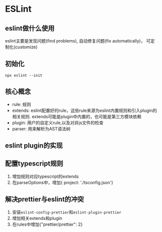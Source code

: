 # ESLint

## eslint做什么使用
eslint主要是发现问题(find problems), 自动修复问题(fix automatically)， 可定制化(customize)

## 初始化
```
npx eslint --init
```     
## 核心概念
- rule: 规则
- extends: eslint配置好的rule，这些rule来源为eslint内置规则和引入plugin的相关规则. extends可能是plugin中内置的，也可能是第三方模块依赖
- plugin: 用户的自定义rule,以及对非js文件的检查
- parser: 用来解析为AST语法树

## eslint plugin的实现

## 配置typescript规则
1. 增加规则对应typescript的extends
2. 在parseOptions中，增加{ project: './tsconfig.json'}

## 解决prettier与eslint的冲突
1. 安装```eslint-config-prettier```和```eslint-plugin-prettier```
2. 增加相关extends和plugin
3. 在rules中增加{"prettier/prettier": 2}

